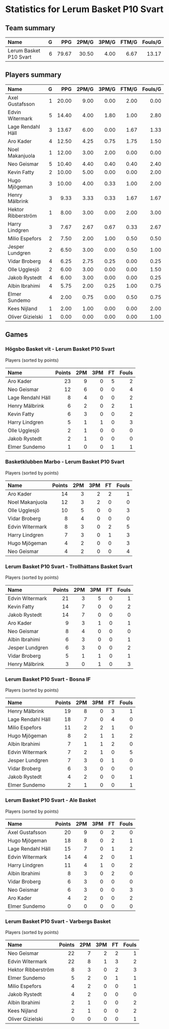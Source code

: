 # Statistics for Lerum Basket P10 Svart

## Team summary

| Name | G | PPG | 2PM/G | 3PM/G | FTM/G | Fouls/G |
|:-----|--:|----:|------:|------:|------:|--------:|
| Lerum Basket P10 Svart | 6 | 79.67 | 30.50 | 4.00 | 6.67 | 13.17 |

## Players summary

| Name | G | PPG | 2PM/G | 3PM/G | FTM/G | Fouls/G |
|:-----|--:|----:|------:|------:|------:|--------:|
| Axel Gustafsson | 1 | 20.00 | 9.00 | 0.00 | 2.00 | 0.00 |
| Edvin Witermark | 5 | 14.40 | 4.00 | 1.80 | 1.00 | 2.80 |
| Lage Rendahl Häll | 3 | 13.67 | 6.00 | 0.00 | 1.67 | 1.33 |
| Aro Kader | 4 | 12.50 | 4.25 | 0.75 | 1.75 | 1.50 |
| Noel Makanjuola | 1 | 12.00 | 3.00 | 2.00 | 0.00 | 0.00 |
| Neo Geismar | 5 | 10.40 | 4.40 | 0.40 | 0.40 | 2.40 |
| Kevin Fatty | 2 | 10.00 | 5.00 | 0.00 | 0.00 | 2.00 |
| Hugo Mjögeman | 3 | 10.00 | 4.00 | 0.33 | 1.00 | 2.00 |
| Henry Mälbrink | 3 | 9.33 | 3.33 | 0.33 | 1.67 | 1.67 |
| Hektor Ribberström | 1 | 8.00 | 3.00 | 0.00 | 2.00 | 3.00 |
| Harry Lindgren | 3 | 7.67 | 2.67 | 0.67 | 0.33 | 2.67 |
| Milio Espefors | 2 | 7.50 | 2.00 | 1.00 | 0.50 | 0.50 |
| Jesper Lundgren | 2 | 6.50 | 3.00 | 0.00 | 0.50 | 1.00 |
| Vidar Broberg | 4 | 6.25 | 2.75 | 0.25 | 0.00 | 0.25 |
| Olle Ugglesjö | 2 | 6.00 | 3.00 | 0.00 | 0.00 | 1.50 |
| Jakob Rystedt | 4 | 6.00 | 3.00 | 0.00 | 0.00 | 0.25 |
| Albin Ibrahimi | 4 | 5.75 | 2.00 | 0.25 | 1.00 | 0.75 |
| Elmer Sundemo | 4 | 2.00 | 0.75 | 0.00 | 0.50 | 0.75 |
| Kees Nijland | 1 | 2.00 | 1.00 | 0.00 | 0.00 | 2.00 |
| Oliver Gizielski | 1 | 0.00 | 0.00 | 0.00 | 0.00 | 1.00 |

## Games

### Högsbo Basket vit - Lerum Basket P10 Svart

Players (sorted by points)

| Name | Points | 2PM | 3PM | FT | Fouls |
|:-----|-------:|----:|----:|---:|------:|
| Aro Kader | 23 |  9 |  0 |  5 |  2 |
| Neo Geismar | 12 |  6 |  0 |  0 |  4 |
| Lage Rendahl Häll |  8 |  4 |  0 |  0 |  2 |
| Henry Mälbrink |  6 |  2 |  0 |  2 |  1 |
| Kevin Fatty |  6 |  3 |  0 |  0 |  2 |
| Harry Lindgren |  5 |  1 |  1 |  0 |  3 |
| Olle Ugglesjö |  2 |  1 |  0 |  0 |  0 |
| Jakob Rystedt |  2 |  1 |  0 |  0 |  0 |
| Elmer Sundemo |  1 |  0 |  0 |  1 |  1 |

### Basketklubben Marbo - Lerum Basket P10 Svart

Players (sorted by points)

| Name | Points | 2PM | 3PM | FT | Fouls |
|:-----|-------:|----:|----:|---:|------:|
| Aro Kader | 14 |  3 |  2 |  2 |  1 |
| Noel Makanjuola | 12 |  3 |  2 |  0 |  0 |
| Olle Ugglesjö | 10 |  5 |  0 |  0 |  3 |
| Vidar Broberg |  8 |  4 |  0 |  0 |  0 |
| Edvin Witermark |  8 |  3 |  0 |  2 |  5 |
| Harry Lindgren |  7 |  3 |  0 |  1 |  3 |
| Hugo Mjögeman |  4 |  2 |  0 |  0 |  3 |
| Neo Geismar |  4 |  2 |  0 |  0 |  4 |

### Lerum Basket P10 Svart - Trollhättans Basket Svart

Players (sorted by points)

| Name | Points | 2PM | 3PM | FT | Fouls |
|:-----|-------:|----:|----:|---:|------:|
| Edvin Witermark | 21 |  3 |  5 |  0 |  1 |
| Kevin Fatty | 14 |  7 |  0 |  0 |  2 |
| Jakob Rystedt | 14 |  7 |  0 |  0 |  0 |
| Aro Kader |  9 |  3 |  1 |  0 |  1 |
| Neo Geismar |  8 |  4 |  0 |  0 |  0 |
| Albin Ibrahimi |  6 |  3 |  0 |  0 |  1 |
| Jesper Lundgren |  6 |  3 |  0 |  0 |  2 |
| Vidar Broberg |  5 |  1 |  1 |  0 |  1 |
| Henry Mälbrink |  3 |  0 |  1 |  0 |  3 |

### Lerum Basket P10 Svart - Bosna IF

Players (sorted by points)

| Name | Points | 2PM | 3PM | FT | Fouls |
|:-----|-------:|----:|----:|---:|------:|
| Henry Mälbrink | 19 |  8 |  0 |  3 |  1 |
| Lage Rendahl Häll | 18 |  7 |  0 |  4 |  0 |
| Milio Espefors | 11 |  2 |  2 |  1 |  0 |
| Hugo Mjögeman |  8 |  2 |  1 |  1 |  2 |
| Albin Ibrahimi |  7 |  1 |  1 |  2 |  0 |
| Edvin Witermark |  7 |  2 |  1 |  0 |  5 |
| Jesper Lundgren |  7 |  3 |  0 |  1 |  0 |
| Vidar Broberg |  6 |  3 |  0 |  0 |  0 |
| Jakob Rystedt |  4 |  2 |  0 |  0 |  1 |
| Elmer Sundemo |  2 |  1 |  0 |  0 |  1 |

### Lerum Basket P10 Svart - Ale Basket

Players (sorted by points)

| Name | Points | 2PM | 3PM | FT | Fouls |
|:-----|-------:|----:|----:|---:|------:|
| Axel Gustafsson | 20 |  9 |  0 |  2 |  0 |
| Hugo Mjögeman | 18 |  8 |  0 |  2 |  1 |
| Lage Rendahl Häll | 15 |  7 |  0 |  1 |  2 |
| Edvin Witermark | 14 |  4 |  2 |  0 |  1 |
| Harry Lindgren | 11 |  4 |  1 |  0 |  2 |
| Albin Ibrahimi |  8 |  3 |  0 |  2 |  0 |
| Vidar Broberg |  6 |  3 |  0 |  0 |  0 |
| Neo Geismar |  6 |  3 |  0 |  0 |  3 |
| Aro Kader |  4 |  2 |  0 |  0 |  2 |
| Elmer Sundemo |  0 |  0 |  0 |  0 |  0 |

### Lerum Basket P10 Svart - Varbergs Basket

Players (sorted by points)

| Name | Points | 2PM | 3PM | FT | Fouls |
|:-----|-------:|----:|----:|---:|------:|
| Neo Geismar | 22 |  7 |  2 |  2 |  1 |
| Edvin Witermark | 22 |  8 |  1 |  3 |  2 |
| Hektor Ribberström |  8 |  3 |  0 |  2 |  3 |
| Elmer Sundemo |  5 |  2 |  0 |  1 |  1 |
| Milio Espefors |  4 |  2 |  0 |  0 |  1 |
| Jakob Rystedt |  4 |  2 |  0 |  0 |  0 |
| Albin Ibrahimi |  2 |  1 |  0 |  0 |  2 |
| Kees Nijland |  2 |  1 |  0 |  0 |  2 |
| Oliver Gizielski |  0 |  0 |  0 |  0 |  1 |

